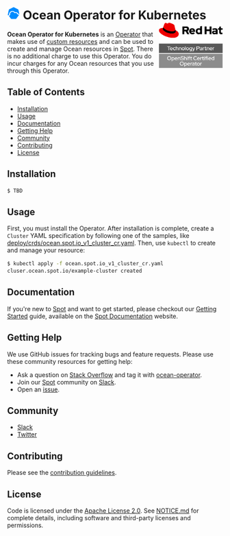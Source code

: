 # <a href="https://github.com/spotinst/ocean-operator"><img src="./assets/ocean.png" width=30/></a> Ocean Operator for Kubernetes<a href="https://access.redhat.com/containers/#/docker.io/spotinst/ocean-operator"><img src="./assets/rhcert.png" align="right" width=150/></a>

**Ocean Operator for Kubernetes** is an [Operator](https://kubernetes.io/docs/concepts/extend-kubernetes/operator/) that makes use of [custom resources](https://kubernetes.io/docs/concepts/extend-kubernetes/api-extension/custom-resources/) and can be used to create and manage Ocean resources in [Spot](https://spot.io/). There is no additional charge to use this Operator. You do incur charges for any Ocean resources that you use through this Operator.

## Table of Contents

- [Installation](#installation)
- [Usage](#usage)
- [Documentation](#documentation)
- [Getting Help](#getting-help)
- [Community](#community)
- [Contributing](#contributing)
- [License](#license)

## Installation

```bash
$ TBD
```

## Usage

First, you must install the Operator. After installation is complete, create a `Cluster` YAML specification by following one of the samples, like [deploy/crds/ocean.spot.io_v1_cluster_cr.yaml](./deploy/crds/ocean.spot.io_v1_cluster_cr.yaml). Then, use `kubectl` to create and manage your resource:

```bash
$ kubectl apply -f ocean.spot.io_v1_cluster_cr.yaml
cluser.ocean.spot.io/example-cluster created
```

## Documentation

If you're new to [Spot](https://spot.io/) and want to get started, please checkout our [Getting Started](https://docs.spot.io/connect-your-cloud-provider/) guide, available on the [Spot Documentation](https://docs.spot.io/) website.

## Getting Help

We use GitHub issues for tracking bugs and feature requests. Please use these community resources for getting help:

- Ask a question on [Stack Overflow](https://stackoverflow.com/) and tag it with [ocean-operator](https://stackoverflow.com/questions/tagged/ocean-operator/).
- Join our [Spot](https://spot.io/) community on [Slack](http://slack.spot.io/).
- Open an [issue](https://github.com/spotinst/ocean-operator/issues/new/choose/).

## Community

- [Slack](http://slack.spot.io/)
- [Twitter](https://twitter.com/spot_hq/)

## Contributing

Please see the [contribution guidelines](.github/CONTRIBUTING.md).

## License

Code is licensed under the [Apache License 2.0](LICENSE). See [NOTICE.md](NOTICE.md) for complete details, including software and third-party licenses and permissions.
